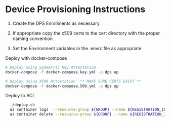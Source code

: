 # Device Provisioning Instructions

1. Create the DPS Enrollments as necessary

1. If appropriate copy the x509 certs to the cert directory with the proper naming convention

1. Set the Environment variables in the .envrc file as appropriate

Deploy with docker-compose
```bash
# Deploy using Symmetric Key Attestation
docker-compose -f docker-compose.key.yml -p dps up

# Deploy using X509 Attestation  ** MAKE SURE CERTS EXIST **
docker-compose -f docker-compose.509.yml -p dps up
```

Deploy to ACI
```bash
  ./deploy.sh
  az container logs  --resource-group ${GROUP} --name ${REGISTRATION_ID} --follow
  az container delete --resource-group ${GROUP} --name ${REGISTRATION_ID} --yes -oyaml
```

